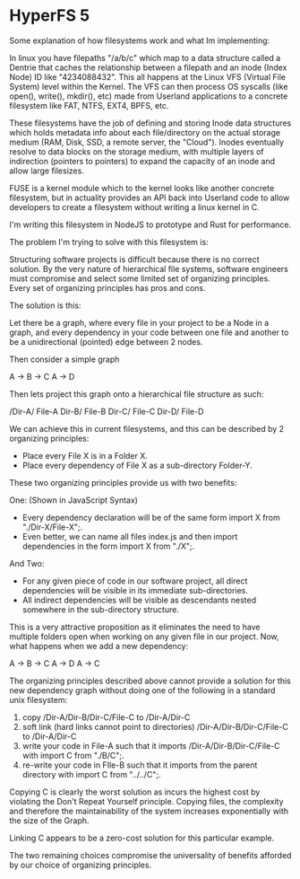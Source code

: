 # HyperFS 5


Some explanation of how filesystems work and what Im implementing:

In linux you have filepaths "/a/b/c" which map to a data structure called a Dentrie that caches the relationship between a filepath and an inode (Index Node) ID like "4234088432".
This all happens at the Linux VFS (Virtual File System) level within the Kernel. The VFS can then process OS syscalls (like open(), write(), mkdir(), etc) made from Userland applications to a concrete filesystem like FAT, NTFS, EXT4, BPFS, etc.

These filesystems have the job of defining and storing Inode data structures which holds metadata info about each file/directory on the actual storage medium (RAM, Disk, SSD, a remote server, the "Cloud").
Inodes eventually resolve to data blocks on the storage medium, with multiple layers of indirection (pointers to pointers) to expand the capacity of an inode and allow large filesizes.

FUSE is a kernel module which to the kernel looks like another concrete filesystem, but in actuality provides an API back into Userland code to allow developers to create a filesystem without writing a linux kernel in C.

I'm writing this filesystem in NodeJS to prototype and Rust for performance.

The problem I'm trying to solve with this filesystem is:

Structuring software projects is difficult because there is no correct solution.
By the very nature of hierarchical file systems, software engineers must compromise and select some limited set of organizing principles.
Every set of organizing principles has pros and cons.

The solution is this:

Let there be a graph, where every file in your project to be a Node in a graph, and every dependency in your code between one file and another to be a unidirectional (pointed) edge between 2 nodes.

Then consider a simple graph

A -> B -> C
A -> D

Then lets project this graph onto a hierarchical file structure as such:

/Dir-A/
              File-A
              Dir-B/
                         File-B
                         Dir-C/
                                    File-C
              Dir-D/
                          File-D

We can achieve this in current filesystems, and this can be described by 2 organizing principles:

- Place every File X is in a Folder X.
- Place every dependency of File X as a sub-directory Folder-Y.

These two organizing principles provide us with two benefits:

One: (Shown in JavaScript Syntax)
- Every dependency declaration will be of the same form import X from "./Dir-X/File-X";.
- Even better, we can name all files index.js and then import dependencies in the form import X from "./X";.

And Two:
 - For any given piece of code in our software project, all direct dependencies will be visible in its immediate sub-directories.
- All indirect dependencies will be visible as descendants nested somewhere in the sub-directory structure.

This is a very attractive proposition as it eliminates the need to have multiple folders open when working on any given file in our project.
Now, what happens when we add a new dependency:

A -> B -> C
A -> D
A -> C

The organizing principles described above cannot provide a solution for this new dependency graph without doing one of the following in a standard unix filesystem:

1. copy /Dir-A/Dir-B/Dir-C/File-C to /Dir-A/Dir-C
2. soft link (hard links cannot point to directories) /Dir-A/Dir-B/Dir-C/File-C to /Dir-A/Dir-C
3. write your code in File-A such that it imports /Dir-A/Dir-B/Dir-C/File-C with  import C from "./B/C";.
4. re-write your code in FIle-B such that it imports from the parent directory with import C from "../../C";.

Copying C is clearly the worst solution as incurs the highest cost by violating the Don't Repeat Yourself principle. Copying files, the complexity and therefore the maintainability of the system increases exponentially with the size of the Graph.

Linking C appears to be a zero-cost solution for this particular example.

The two remaining choices compromise the universality of benefits afforded by our choice of organizing principles.